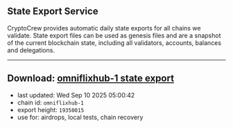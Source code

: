 ## State Export Service
CryptoCrew provides automatic daily state exports for all chains we validate. State export files can be used as genesis files and are a snapshot of the current blockchain state, including all validators, accounts, balances and delegations.

---
**Download: [omniflixhub-1 state export](https://dl-eu2.ccvalidators.com/SERVICE/omniflixhub/omniflixhub-1_export_19350015.json)**
---

- last updated: Wed Sep 10 2025 05:00:42
- chain id: `omniflixhub-1`
- export height: `19350015`
- use for: airdrops, local tests, chain recovery
